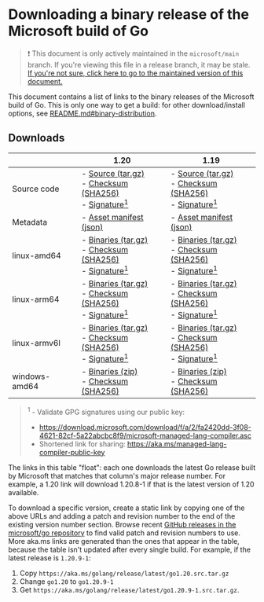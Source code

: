 # Downloading a binary release of the Microsoft build of Go

> ❗ This document is only actively maintained in the `microsoft/main` branch. If you're viewing this file in a release branch, it may be stale. [If you're not sure, click here to go to the maintained version of this document.](https://github.com/microsoft/go/blob/microsoft/main/eng/doc/Downloads.md)

This document contains a list of links to the binary releases of the Microsoft build of Go. This is only one way to get a build: for other download/install options, see [README.md#binary-distribution](/README.md#binary-distribution).

## Downloads

<!-- The following section is generated by 'eng/run.ps1 updatelinktable'. Do not edit by hand. -->
<!-- BEGIN TABLES -->

|   | 1.20 | 1.19 |
| --- | --- | --- |
| Source code | - [Source (tar.gz)](https://aka.ms/golang/release/latest/go1.20.src.tar.gz)<br/>- [Checksum (SHA256)](https://aka.ms/golang/release/latest/go1.20.src.tar.gz.sha256)<br/>- [Signature<sup>1</sup>](https://aka.ms/golang/release/latest/go1.20.src.tar.gz.sig)<br/> | - [Source (tar.gz)](https://aka.ms/golang/release/latest/go1.19.src.tar.gz)<br/>- [Checksum (SHA256)](https://aka.ms/golang/release/latest/go1.19.src.tar.gz.sha256)<br/>- [Signature<sup>1</sup>](https://aka.ms/golang/release/latest/go1.19.src.tar.gz.sig)<br/> |
 Metadata | - [Asset manifest (json)](https://aka.ms/golang/release/latest/go1.20.assets.json)<br/> | - [Asset manifest (json)](https://aka.ms/golang/release/latest/go1.19.assets.json)<br/> |
 linux-amd64 | - [Binaries (tar.gz)](https://aka.ms/golang/release/latest/go1.20.linux-amd64.tar.gz)<br/>- [Checksum (SHA256)](https://aka.ms/golang/release/latest/go1.20.linux-amd64.tar.gz.sha256)<br/>- [Signature<sup>1</sup>](https://aka.ms/golang/release/latest/go1.20.linux-amd64.tar.gz.sig)<br/> | - [Binaries (tar.gz)](https://aka.ms/golang/release/latest/go1.19.linux-amd64.tar.gz)<br/>- [Checksum (SHA256)](https://aka.ms/golang/release/latest/go1.19.linux-amd64.tar.gz.sha256)<br/>- [Signature<sup>1</sup>](https://aka.ms/golang/release/latest/go1.19.linux-amd64.tar.gz.sig)<br/> |
 linux-arm64 | - [Binaries (tar.gz)](https://aka.ms/golang/release/latest/go1.20.linux-arm64.tar.gz)<br/>- [Checksum (SHA256)](https://aka.ms/golang/release/latest/go1.20.linux-arm64.tar.gz.sha256)<br/>- [Signature<sup>1</sup>](https://aka.ms/golang/release/latest/go1.20.linux-arm64.tar.gz.sig)<br/> | - [Binaries (tar.gz)](https://aka.ms/golang/release/latest/go1.19.linux-arm64.tar.gz)<br/>- [Checksum (SHA256)](https://aka.ms/golang/release/latest/go1.19.linux-arm64.tar.gz.sha256)<br/>- [Signature<sup>1</sup>](https://aka.ms/golang/release/latest/go1.19.linux-arm64.tar.gz.sig)<br/> |
 linux-armv6l | - [Binaries (tar.gz)](https://aka.ms/golang/release/latest/go1.20.linux-armv6l.tar.gz)<br/>- [Checksum (SHA256)](https://aka.ms/golang/release/latest/go1.20.linux-armv6l.tar.gz.sha256)<br/>- [Signature<sup>1</sup>](https://aka.ms/golang/release/latest/go1.20.linux-armv6l.tar.gz.sig)<br/> | - [Binaries (tar.gz)](https://aka.ms/golang/release/latest/go1.19.linux-armv6l.tar.gz)<br/>- [Checksum (SHA256)](https://aka.ms/golang/release/latest/go1.19.linux-armv6l.tar.gz.sha256)<br/>- [Signature<sup>1</sup>](https://aka.ms/golang/release/latest/go1.19.linux-armv6l.tar.gz.sig)<br/> |
 windows-amd64 | - [Binaries (zip)](https://aka.ms/golang/release/latest/go1.20.windows-amd64.zip)<br/>- [Checksum (SHA256)](https://aka.ms/golang/release/latest/go1.20.windows-amd64.zip.sha256)<br/> | - [Binaries (zip)](https://aka.ms/golang/release/latest/go1.19.windows-amd64.zip)<br/>- [Checksum (SHA256)](https://aka.ms/golang/release/latest/go1.19.windows-amd64.zip.sha256)<br/> |


<!-- END TABLES -->

> <sup>1</sup> - Validate GPG signatures using our public key:
> * https://download.microsoft.com/download/f/a/2/fa2420dd-3f08-4621-82cf-5a22abcbc8f9/microsoft-managed-lang-compiler.asc
> * Shortened link for sharing: https://aka.ms/managed-lang-compiler-public-key

The links in this table "float": each one downloads the latest Go release built by Microsoft that matches that column's major release number. For example, a 1.20 link will download 1.20.8-1 if that is the latest version of 1.20 available.

To download a specific version, create a static link by copying one of the above URLs and adding a patch and revision number to the end of the existing version number section. Browse recent [GitHub releases in the microsoft/go repository](https://github.com/microsoft/go/releases) to find valid patch and revision numbers to use. More aka.ms links are generated than the ones that appear in the table, because the table isn't updated after every single build. For example, if the latest release is `1.20.9-1`:

1. Copy `https://aka.ms/golang/release/latest/go1.20.src.tar.gz`
2. Change `go1.20` to `go1.20.9-1`
3. Get `https://aka.ms/golang/release/latest/go1.20.9-1.src.tar.gz`.
